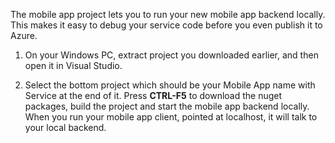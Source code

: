 

The mobile app project lets you to run your new mobile app backend locally. This makes it easy to debug your service code before you even publish it to Azure.

1. On your Windows PC, extract project you downloaded earlier, and then open it in Visual Studio.

2. Select the bottom project which should be your Mobile App name with Service at the end of it. Press **CTRL-F5** to download the nuget packages, build the project and start the mobile app backend locally. When you run your mobile app client, pointed at localhost, it will talk to your local backend. 
